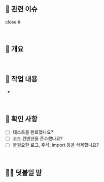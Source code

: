 ## 🎫 관련 이슈

[//]: # "다음 키워드를 사용하면 해당 PR을 머지할 때 자동으로 이슈를 닫을 수 있습니다."
[//]: # "keyword: close|closes|closed|resolve|resolves|resolved|fix|fixes|fixed"
[//]: # "예시: close #1"

close #

<br>

## 📄 개요

[//]: # "작업 내용을 간단히 요약해서 적습니다."
[//]: # "예시: 유저 회원가입 기능을 만들었습니다."

>

<br>

## 🔨 작업 내용

[//]: # "작업 내용을 자세하게 적습니다."
[//]: # '붙임표 "-" 을 사용해서 목록을 만듭니다.'
[//]: # "예시: 유저 회원가입 API를 만들었습니다."

-

<br>

## 🏁 확인 사항

[//]: # "PR을 보내기 전 다음 사항을 확인해주세요."
[//]: # "해당 사항을 모두 이행해야 머지할 수 있습니다."
[//]: # "- [x] 를 사용해서 완료로 표시할 수 있습니다."

- [ ] 테스트를 완료했나요?
- [ ] 코드 컨벤션을 준수했나요?
- [ ] 불필요한 로그, 주석, import 등을 삭제했나요?

<br>

## 🙋🏻 덧붙일 말

[//]: # "다음 사항이 있다면 적어주세요."
[//]: # "PR에 대한 추가 설명"
[//]: # "중점적으로 리뷰받고 싶은 부분"
[//]: # "기타 등등"
